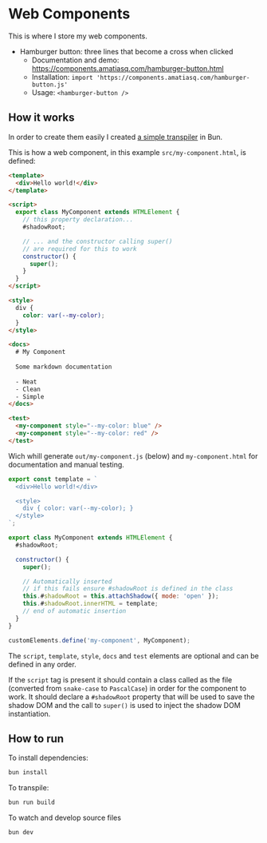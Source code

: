 # Web Components

This is where I store my web components.

- Hamburger button: three lines that become a cross when clicked
  - Documentation and demo: https://components.amatiasq.com/hamburger-button.html
  - Installation: `import 'https://components.amatiasq.com/hamburger-button.js'`
  - Usage: `<hamburger-button />`

## How it works

In order to create them easily I created [a simple transpiler](./scripts/convert-to-js.ts) in Bun.

This is how a web component, in this example `src/my-component.html`, is defined:

```html
<template>
  <div>Hello world!</div>
</template>

<script>
  export class MyComponent extends HTMLElement {
    // this property declaration...
    #shadowRoot;

    // ... and the constructor calling super()
    // are required for this to work
    constructor() {
      super();
    }
  }
</script>

<style>
  div {
    color: var(--my-color);
  }
</style>

<docs>
  # My Component
  
  Some markdown documentation
  
  - Neat
  - Clean
  - Simple
</docs>

<test>
  <my-component style="--my-color: blue" />
  <my-component style="--my-color: red" />
</test>
```

Wich whill generate `out/my-component.js` (below) and `my-component.html` for documentation and manual testing.

```js
export const template = `
  <div>Hello world!</div>

  <style>
    div { color: var(--my-color); }
  </style>
`;

export class MyComponent extends HTMLElement {
  #shadowRoot;

  constructor() {
    super();

    // Automatically inserted
    // if this fails ensure #shadowRoot is defined in the class
    this.#shadowRoot = this.attachShadow({ mode: 'open' });
    this.#shadowRoot.innerHTML = template;
    // end of automatic insertion
  }
}

customElements.define('my-component', MyComponent);
```

The `script`, `template`, `style`, `docs` and `test` elements are optional and can be defined in any order.

If the `script` tag is present it should contain a class called as the file (converted from `snake-case` to `PascalCase`) in order for the component to work.
It should declare a `#shadowRoot` property that will be used to save the shadow DOM and the call to `super()` is used to inject the shadow DOM instantiation.

## How to run

To install dependencies:

```bash
bun install
```

To transpile:

```bash
bun run build
```

To watch and develop source files

```bash
bun dev
```
